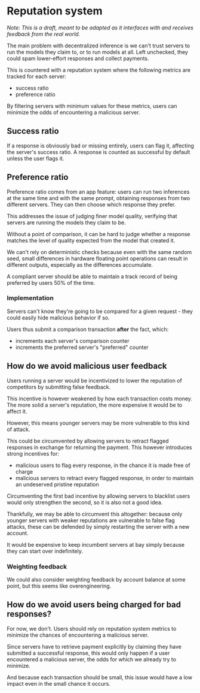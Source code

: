 # Reputation system

_Note: This is a draft, meant to be adapted as it interfaces with and receives feedback from the real world._

The main problem with decentralized inference is we can't trust servers to run the models they claim to, or to run models at all. Left unchecked, they could spam lower-effort responses and collect payments.

This is countered with a reputation system where the following metrics are tracked for each server:

- success ratio
- preference ratio

By filtering servers with minimum values for these metrics, users can minimize the odds of encountering a malicious server.

## Success ratio

If a response is obviously bad or missing entirely, users can flag it, affecting the server's success ratio.
A response is counted as successful by default unless the user flags it.

## Preference ratio

Preference ratio comes from an app feature: users can run two inferences at the same time and with the same prompt, obtaining responses from two different servers. They can then choose which response they prefer.

This addresses the issue of judging finer model quality, verifying that servers are running the models they claim to be.

Without a point of comparison, it can be hard to judge whether a response matches the level of quality expected from the model that created it.

We can't rely on deterministic checks because even with the same random seed, small differences in hardware floating point operations can result in different outputs, especially as the differences accumulate.

A compliant server should be able to maintain a track record of being preferred by users 50% of the time.

### Implementation

Servers can't know they're going to be compared for a given request - they could easily hide malicious behavior if so.

Users thus submit a comparison transaction **after** the fact, which:

- increments each server's comparison counter
- increments the preferred server's "preferred" counter

## How do we avoid malicious user feedback

Users running a server would be incentivized to lower the reputation of competitors by submitting false feedback.

This incentive is however weakened by how each transaction costs money. The more solid a server's reputation, the more expensive it would be to affect it.

However, this means younger servers may be more vulnerable to this kind of attack.

This could be circumvented by allowing servers to retract flagged responses in exchange for returning the payment. This however introduces strong incentives for:

- malicious users to flag every response, in the chance it is made free of charge
- malicious servers to retract every flagged response, in order to maintain an undeserved pristine reputation

Circumventing the first bad incentive by allowing servers to blacklist users would only strengthen the second, so it is also not a good idea.

Thankfully, we may be able to circumvent this altogether: because only younger servers with weaker reputations are vulnerable to false flag attacks, these can be defended by simply restarting the server with a new account.

It would be expensive to keep incumbent servers at bay simply because they can start over indefinitely.

### Weighting feedback

We could also consider weighting feedback by account balance at some point, but this seems like overengineering.

## How do we avoid users being charged for bad responses?

For now, we don't. Users should rely on reputation system metrics to minimize the chances of encountering a malicious server.

Since servers have to retrieve payment explicitly by claiming they have submitted a successful response, this would only happen if a user encountered a malicious server, the odds for which we already try to minimize.

And because each transaction should be small, this issue would have a low impact even in the small chance it occurs.
